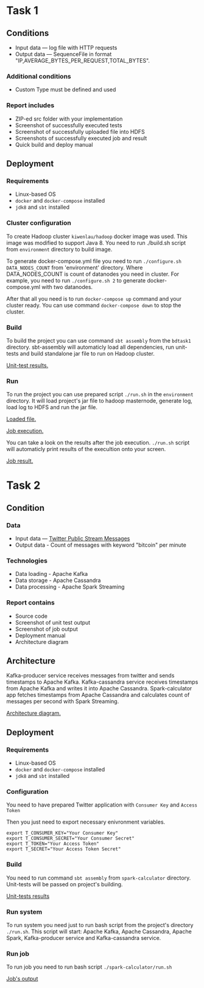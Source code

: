 # Task 1

## Conditions

* Input data — log file with HTTP requests
* Output data — SequenceFile in format "IP,AVERAGE_BYTES_PER_REQUEST,TOTAL_BYTES".

### Additional conditions

* Custom Type must be defined and used

### Report includes

* ZIP-ed src folder with your implementation
* Screenshot of successfully executed tests
* Screenshot of successfully uploaded file into HDFS
* Screenshots of successfully executed job and result
* Quick build and deploy manual

## Deployment

### Requirements

* Linux-based OS
* `docker` and `docker-compose` installed
* `jdk8` and `sbt` installed

### Cluster configuration

To create Hadoop cluster `kiwenlau/hadoop` docker image was used.
This image was modified to support Java 8.
You need to run ./build.sh script from `environment` directory to build image.

To generate docker-compose.yml file you need to run `./configure.sh DATA_NODES_COUNT` from 'environment' directory.
Where DATA_NODES_COUNT is count of datanodes you need in cluster.
For example, you need to run `./configure.sh 2` to generate docker-compose.yml with two datanodes.

After that all you need is to run `docker-compose up` command and your cluster ready.
You can use command `docker-compose down` to stop the cluster.

### Build

To build the project you can use command `sbt assembly` from the `bdtask1` directory.
sbt-assembly will automaticly load all dependencies, run unit-tests and build standalone jar file to run on Hadoop cluster.

[Unit-test results.](bdtask1/screenshots/tests.png)

### Run

To run the project you can use prepared script `./run.sh` in the `environment` directory.
It will load project's jar file to hadoop masternode, generate log, load log to HDFS and run the jar file.

[Loaded file.](bdtask1/screenshots/file_in_hdfs.png)

[Job execution.](bdtask1/screenshots/job_execution.png)

You can take a look on the results after the job execution.
`./run.sh` script will automaticly print results of the execultion onto your screen.

[Job result.](bdtask1/screenshots/job_result.png)


# Task 2

## Condition

### Data

* Input data — [Twitter Public Stream Messages](https://developer.twitter.com/en/docs/tweets/filter-realtime/guides/streaming-message-types)
* Output data - Count of messages with keyword "bitcoin" per minute

### Technologies

* Data loading - Apache Kafka
* Data storage - Apache Cassandra
* Data processing - Apache Spark Streaming

### Report contains

* Source code
* Screenshot of unit test output
* Screenshot of job output
* Deployment manual
* Architecture diagram

## Architecture

Kafka-producer service receives messages from twitter and sends timestamps to Apache Kafka.
Kafka-cassandra service receives timestamps from Apache Kafka and writes it into Apache Cassandra.
Spark-calculator app fetches timestamps from Apache Cassandra and calculates count of messages per second with Spark Streaming.

[Architecture diagram.](bdtask2/screenshots/architecture.png)

## Deployment

### Requirements

* Linux-based OS
* `docker` and `docker-compose` installed
* `jdk8` and `sbt` installed

### Configuration

You need to have prepared Twitter application with `Consumer Key` and `Access Token`

Then you just need to export necessary enivronment variables.
```
export T_CONSUMER_KEY="Your Consumer Key"
export T_CONSUMER_SECRET="Your Consumer Secret"
export T_TOKEN="Your Access Token"
export T_SECRET="Your Access Token Secret"
```

### Build

You need to run command `sbt assembly` from `spark-calculator` directory.
Unit-tests will be passed on project's building.

[Unit-tests results](bdtask2/screenshots/tests.png)

### Run system

To run system you need just to run bash script from the project's directory `./run.sh`.
This script will start: Apache Kafka, Apache Cassandra, Apache Spark, Kafka-producer service and Kafka-cassandra service.

### Run job

To run job you need to run bash script `./spark-calculator/run.sh`

[Job's output](bdtask2/screenshots/job_output.png)
